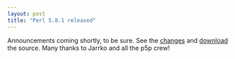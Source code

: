 ```yaml
---
layout: post
title: "Perl 5.8.1 released"
---
```




Announcements coming shortly, to be sure. See the <a href="http://www.hut.fi/~jhi/perldelta-5.8.1.html">changes</a> and <a href="http://www.cpan.org/authors/id/J/JH/JHI/perl-5.8.1.tar.gz">download</a> the source. Many thanks to Jarrko and all the p5p crew!


